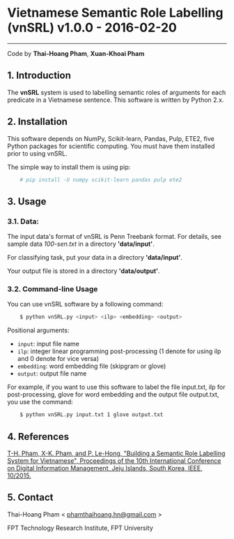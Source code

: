 # Vietnamese Semantic Role Labelling (vnSRL) v1.0.0 - 2016-02-20
-----------------------------------------------------------------
Code by **Thai-Hoang Pham**, **Xuan-Khoai Pham**

## 1. Introduction

The **vnSRL** system is used to labelling semantic roles of arguments for each predicate in a Vietnamese sentence. This software is written by Python 2.x.

## 2. Installation

This software depends on NumPy, Scikit-learn, Pandas, Pulp, ETE2, five Python packages for scientific computing. You must have them installed prior to using vnSRL.

The simple way to install them is using pip:

```sh
	# pip install -U numpy scikit-learn pandas pulp ete2
```

## 3. Usage

### 3.1. Data:

The input data's format of vnSRL is Penn Treebank format. For details, see sample data *100-sen.txt* in a directory **'data/input'**.

For classifying task, put your data in a directory **'data/input'**.

Your output file is stored in a directory **'data/output'**.

### 3.2. Command-line Usage

You can use vnSRL software by a following command:

```sh
	$ python vnSRL.py <input> <ilp> <embedding> <output>
```

Positional arguments:

* ``input``:       input file name
* ``ilp``:         integer linear programming post-processing (1 denote for using ilp and 0 denote for vice versa)
* ``embedding``:   word embedding file (skipgram or glove)
* ``output``:      output file name

For example, if you want to use this software to label the file input.txt, ilp for post-processing, glove for word embedding and the output file output.txt, you use the command:

```sh
	$ python vnSRL.py input.txt 1 glove output.txt
```
## 4. References

[T-H. Pham, X-K. Pham, and P. Le-Hong, "Building a Semantic Role Labelling System for Vietnamese", Proceedings of the 10th International Conference on Digital Information Management, Jeju Islands, South Korea, IEEE, 10/2015.](http://ieeexplore.ieee.org/xpl/articleDetails.jsp?arnumber=7381877)

## 5. Contact

Thai-Hoang Pham < phamthaihoang.hn@gmail.com >

FPT Technology Research Institute, FPT University

